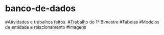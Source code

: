 # banco-de-dados
#Atividades e trabalhos feitos.
#Trabalho do 1° Bimestre
#Tabelas
#Modelos de entidade e relacionamento
#imagens
